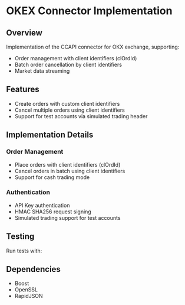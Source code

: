 # OKEX Connector Implementation

## Overview
Implementation of the CCAPI connector for OKX exchange, supporting:
- Order management with client identifiers (clOrdId)
- Batch order cancellation by client identifiers
- Market data streaming

## Features
- Create orders with custom client identifiers
- Cancel multiple orders using client identifiers
- Support for test accounts via simulated trading header

## Implementation Details
### Order Management
- Place orders with client identifiers (clOrdId)
- Cancel orders in batch using client identifiers
- Support for cash trading mode

### Authentication
- API Key authentication
- HMAC SHA256 request signing
- Simulated trading support for test accounts

## Testing
Run tests with:

## Dependencies
- Boost
- OpenSSL
- RapidJSON
